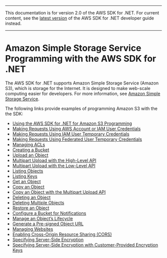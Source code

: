 --------

This documentation is for version 2\.0 of the AWS SDK for \.NET\. For current content, see the [latest version](https://docs.aws.amazon.com/sdk-for-net/latest/developer-guide) of the AWS SDK for \.NET developer guide instead\.

--------

# Amazon Simple Storage Service Programming with the AWS SDK for \.NET<a name="s3-apis-intro"></a>

The AWS SDK for \.NET supports Amazon Simple Storage Service \(Amazon S3\), which is storage for the Internet\. It is designed to make web\-scale computing easier for developers\. For more information, see [Amazon Simple Storage Service](https://aws.amazon.com/s3/)\.

The following links provide examples of programming Amazon S3 with the the SDK:
+  [Using the AWS SDK for \.NET for Amazon S3 Programming](https://docs.aws.amazon.com/AmazonS3/latest/dev/UsingTheMPDotNetAPI.html) 
+  [Making Requests Using AWS Account or IAM User Credentials](https://docs.aws.amazon.com/AmazonS3/latest/dev/AuthUsingAcctOrUserCredDotNet.html) 
+  [Making Requests Using IAM User Temporary Credentials](https://docs.aws.amazon.com/AmazonS3/latest/dev/AuthUsingTempSessionTokenDotNet.html) 
+  [Making Requests Using Federated User Temporary Credentials](https://docs.aws.amazon.com/AmazonS3/latest/dev/AuthUsingTempFederationTokenDotNet.html) 
+  [Managing ACLs](https://docs.aws.amazon.com/AmazonS3/latest/dev/acl-using-dot-net-sdk.html) 
+  [Creating a Bucket](https://docs.aws.amazon.com/AmazonS3/latest/dev/create-bucket-get-location-example.html#create-bucket-get-location-dotnet) 
+  [Upload an Object](https://docs.aws.amazon.com/AmazonS3/latest/dev/UploadObjSingleOpNET.html) 
+  [Multipart Upload with the High\-Level API](https://docs.aws.amazon.com/AmazonS3/latest/dev/usingHLmpuDotNet.html) 
+  [Multipart Upload with the Low\-Level API](https://docs.aws.amazon.com/AmazonS3/latest/dev/usingLLmpuDotNet.html) 
+  [Listing Objects](https://docs.aws.amazon.com/AmazonS3/latest/dev/list-obj-version-enabled-bucket.html#list-obj-version-enabled-bucket-sdk-examples) 
+  [Listing Keys](https://docs.aws.amazon.com/AmazonS3/latest/dev/ListingObjectKeysUsingNetSDK.html) 
+  [Get an Object](https://docs.aws.amazon.com/AmazonS3/latest/dev/RetrievingObjectUsingNetSDK.html) 
+  [Copy an Object](https://docs.aws.amazon.com/AmazonS3/latest/dev/CopyingObjectUsingNetSDK.html) 
+  [Copy an Object with the Multipart Upload API](https://docs.aws.amazon.com/AmazonS3/latest/dev/CopyingObjctsUsingLLNetMPUapi.html) 
+  [Deleting an Object](https://docs.aws.amazon.com/AmazonS3/latest/dev/DeletingOneObjectUsingNetSDK.html) 
+  [Deleting Multiple Objects](https://docs.aws.amazon.com/AmazonS3/latest/dev/DeletingMultipleObjectsUsingNetSDK.html) 
+  [Restore an Object](https://docs.aws.amazon.com/AmazonS3/latest/dev/restore-object-dotnet.html) 
+  [Configure a Bucket for Notifications](https://docs.aws.amazon.com/AmazonS3/latest/dev/ways-to-add-notification-config-to-bucket.html) 
+  [Manage an Object’s Lifecycle](https://docs.aws.amazon.com/AmazonS3/latest/dev/manage-lifecycle-using-dot-net.html) 
+  [Generate a Pre\-signed Object URL](https://docs.aws.amazon.com/AmazonS3/latest/dev/ShareObjectPreSignedURLDotNetSDK.html) 
+  [Managing Websites](https://docs.aws.amazon.com/AmazonS3/latest/dev/ConfigWebSiteDotNet.html) 
+  [Enabling Cross\-Origin Resource Sharing \(CORS\)](https://docs.aws.amazon.com/AmazonS3/latest/dev/ManageCorsUsingDotNet.html) 
+  [Specifying Server\-Side Encryption](https://docs.aws.amazon.com/AmazonS3/latest/dev/SSEUsingDotNetSDK.html) 
+  [Specifying Server\-Side Encryption with Customer\-Provided Encryption Keys](https://docs.aws.amazon.com/AmazonS3/latest/dev/sse-c-using-dot-net-sdk.html) 